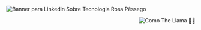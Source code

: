 ![Banner para Linkedin Sobre Tecnologia Rosa Pêssego](https://github.com/caoslourenco/Como_the_llama_GameStore/assets/18141491/dc40e05e-a42a-4b05-84de-796a412cbef0)


<p align="right">
  <img src="https://komarev.com/ghpvc/?username=clourdenc&label=Como+The+Llama+%F0%9F%A6%99++&color=ff69b4" alt="Como The Llama 👨‍🚀"/>
</p>
